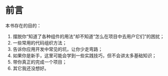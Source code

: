# 前言

本书存在的目的：
1. 摆脱你“知道了各种组件的用法”却不知道“怎么在项目中去用户它们”的困扰；
2. 一些常用的代码组织方法；
3. 告诉你应用开发中常见的坑，让你少走弯路；
4. 如果你是新手，这里可能会学到一些实践技巧，但不会讲太多基础知识；
5. 带你真正的完成一个项目；
6. 其它我还没想好。